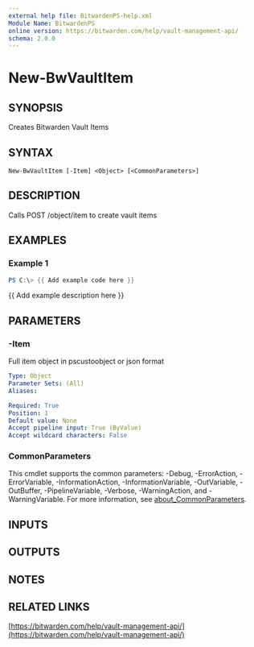 ```yaml
---
external help file: BitwardenPS-help.xml
Module Name: BitwardenPS
online version: https://bitwarden.com/help/vault-management-api/
schema: 2.0.0
---
```


# New-BwVaultItem

## SYNOPSIS
Creates Bitwarden Vault Items

## SYNTAX

```
New-BwVaultItem [-Item] <Object> [<CommonParameters>]
```

## DESCRIPTION
Calls POST /object/item to create vault items

## EXAMPLES

### Example 1
```powershell
PS C:\> {{ Add example code here }}
```

{{ Add example description here }}

## PARAMETERS

### -Item
Full item object in pscustoobject or json format

```yaml
Type: Object
Parameter Sets: (All)
Aliases:

Required: True
Position: 1
Default value: None
Accept pipeline input: True (ByValue)
Accept wildcard characters: False
```

### CommonParameters
This cmdlet supports the common parameters: -Debug, -ErrorAction, -ErrorVariable, -InformationAction, -InformationVariable, -OutVariable, -OutBuffer, -PipelineVariable, -Verbose, -WarningAction, and -WarningVariable. For more information, see [about_CommonParameters](http://go.microsoft.com/fwlink/?LinkID=113216).

## INPUTS

## OUTPUTS

## NOTES

## RELATED LINKS

[https://bitwarden.com/help/vault-management-api/](https://bitwarden.com/help/vault-management-api/)

